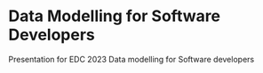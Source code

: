 # Data Modelling for Software Developers 

Presentation for EDC 2023 Data modelling for Software developers


